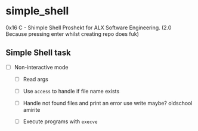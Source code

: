# simple_shell
0x16 C - Shimple Shell Proshekt for ALX Software Engineering. (2.0 Because pressing enter whilst creating repo does fuk)
## Simple Shell task
- [ ] Non-interactive mode
  - [ ] Read args
  - [ ] Use `access` to handle if file name exists
  - [ ] Handle not found files and print an error
	use write maybe? oldschool amirite
  - [ ] Execute programs with `execve`


